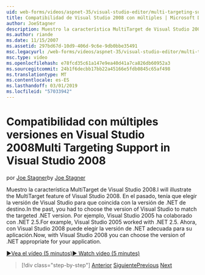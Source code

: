 ```yaml
---
uid: web-forms/videos/aspnet-35/visual-studio-editor/multi-targeting-support-in-visual-studio-2008
title: Compatibilidad de Visual Studio 2008 con múltiples | Microsoft Docs
author: JoeStagner
description: Muestro la característica MultiTarget de Visual Studio 2008. En el pasado, tenía que elegir la versión de Visual Studio para que coincida con el destino versi .NET...
ms.author: riande
ms.date: 11/15/2007
ms.assetid: 297bd67d-10d9-406d-9c6e-9db0bbe35491
msc.legacyurl: /web-forms/videos/aspnet-35/visual-studio-editor/multi-targeting-support-in-visual-studio-2008
msc.type: video
ms.openlocfilehash: e78fcd35c61a147e9ea40d41a7ca826db60952a3
ms.sourcegitcommit: 24b1f6decbb17bb22a45166e5fdb0845c65af498
ms.translationtype: MT
ms.contentlocale: es-ES
ms.lasthandoff: 03/01/2019
ms.locfileid: "57033942"
---
```

<a name="multi-targeting-support-in-visual-studio-2008"></a><span data-ttu-id="682ae-104">Compatibilidad con múltiples versiones en Visual Studio 2008</span><span class="sxs-lookup"><span data-stu-id="682ae-104">Multi Targeting Support in Visual Studio 2008</span></span>
====================
<span data-ttu-id="682ae-105">por [Joe Stagner](https://github.com/JoeStagner)</span><span class="sxs-lookup"><span data-stu-id="682ae-105">by [Joe Stagner](https://github.com/JoeStagner)</span></span>

<span data-ttu-id="682ae-106">Muestro la característica MultiTarget de Visual Studio 2008.</span><span class="sxs-lookup"><span data-stu-id="682ae-106">I will illustrate the MultiTarget feature of Visual Studio 2008.</span></span> <span data-ttu-id="682ae-107">En el pasado, tenía que elegir la versión de Visual Studio para que coincida con la versión de .NET de destino.</span><span class="sxs-lookup"><span data-stu-id="682ae-107">In the past, you had to choose the version of Visual Studio to match the targeted .NET version.</span></span> <span data-ttu-id="682ae-108">Por ejemplo, Visual Studio 2005 ha colaborado con .NET 2.5.</span><span class="sxs-lookup"><span data-stu-id="682ae-108">For example, Visual Studio 2005 worked with .NET 2.5.</span></span> <span data-ttu-id="682ae-109">Ahora, con Visual Studio 2008 puede elegir la versión de .NET adecuada para su aplicación.</span><span class="sxs-lookup"><span data-stu-id="682ae-109">Now, with Visual Studio 2008 you can choose the version of .NET appropriate for your application.</span></span>

[<span data-ttu-id="682ae-110">&#9654;Vea el vídeo (5 minutos)</span><span class="sxs-lookup"><span data-stu-id="682ae-110">&#9654; Watch video (5 minutes)</span></span>](https://channel9.msdn.com/Blogs/ASP-NET-Site-Videos/multi-targeting-support-in-visual-studio-2008)

> [!div class="step-by-step"]
> <span data-ttu-id="682ae-111">[Anterior](javascript-debugging-in-visual-studio-2008.md)
> [Siguiente](intellisense-for-jscript-and-aspnet-ajax.md)</span><span class="sxs-lookup"><span data-stu-id="682ae-111">[Previous](javascript-debugging-in-visual-studio-2008.md)
[Next](intellisense-for-jscript-and-aspnet-ajax.md)</span></span>
